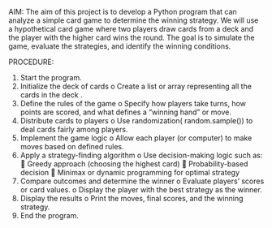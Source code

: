 AIM: 
The aim of this project is to develop a Python program that can analyze a simple card game to determine the winning strategy. We will use a hypothetical card game where two players draw cards from a deck and the player with the higher card wins the round. The goal is to simulate the game, evaluate the strategies, and identify the winning conditions.


PROCEDURE:
1.	Start the program.
2.	Initialize the deck of cards
o	Create a list or array representing all the cards in the deck .
3.	Define the rules of the game
o	Specify how players take turns, how points are scored, and what defines a “winning hand” or move.
4.	Distribute cards to players
o	Use randomization( random.sample()) to deal cards fairly among players.
5.	Implement the game logic
o	Allow each player (or computer) to make moves based on defined rules.
6.	Apply a strategy-finding algorithm
o	Use decision-making logic such as:
	Greedy approach (choosing the highest card)
	Probability-based decision
	Minimax or dynamic programming for optimal strategy
7.	Compare outcomes and determine the winner
o	Evaluate players’ scores or card values.
o	Display the player with the best strategy as the winner.
8.	Display the results
o	Print the moves, final scores, and the winning strategy.
9.	End the program.
